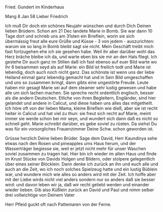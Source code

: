 Fried. Gundert im Kinderhaus

 Mang 8 Jan 58
Lieber Friedrich

Ich muß Dir doch ein schönes Neujahr wünschen und durch Dich Deinen lieben Brüdern. Schon am 21 Dec landete Marie in Bomb. Sie war dann 10 Tage dort und schrieb uns am 31sten ein Brieflein, worin sie sich übermässig freut alle eure Grüße und Küsse - 3 von jedem - auszurichten: warum sie so lang in Bomb bleibt sagt sie nicht. Mein Geschäft treibt mich fast fortzugehen ehe ich sie gesehen habe. Weil ihr aber darüber wohl das Herz bräche bleibe ich da, und warte eben bis sie mir an den Hals fliegt. Ich gestehe Dir auch ganz im Stillen daß ich fast ebenso auf euer Bild warte wo ihr 6 beisammen seyd als auf Marie: ein Bild ist freilich todt und Marie ist lebendig, doch auch noch nicht ganz. Das schönste ist wenn uns der liebe Heiland einmal ganz lebendig gemacht hat und in Sein Bild umgeschaffen und uns so zusammen bringt, dann gibts eine ungestörte Freude. Leute haben mir gesagt Marie sei auf dem steamer sehr lustig gewesen und habe alle um sich lachen machen. Sie spreche recht ordentlich englisch, besser als die andern Deutschen. Etliche von ihren Begleitern, Engländer, sind hier gelandet und andere in Calicut, und diese haben uns alles das mitgetheilt. Ich höre oft von der lieben Mama, kleine Brieflein wie dieß, aber sie ist recht heiter in Calicut und hat viel zu thun: sie freut sich recht auf Marie, meint immer sie werde schon bei mir seyn, und wundert sich dann daß es nicht so schnell geht. Marie schreibt darüber, es gebe soviel zu rüsten. Da siehst Du was für ein vorsorgliches Frauenzimmer Deine Schw. schon geworden ist.

Grüsse herzlich Deine lieben Brüder. Sage dem David, Herr Kaundinya sehe etwas nach den Rosen und pineapples ums Haus herum, und der Wasserträger begiesse sie, weil er jetzt nicht mehr für unser Waschen soviel zusammen zu tragen hat. Hier bin ich wieder im alten Haus und finde im Krust Stücke von Davids Holgen und Bildern, oder stolpere gelegentlich über eines seiner Blöcklein. Dann denke ich zurück an ihn und euch alle und auch an die Zeit, wo ich noch solches Spielzeug hatte und ein lustig Büblein war, und wundere mich wie alles so anders wird mit der Zeit. Ich hoffe aber mit der Liebe wirds nicht viel anders sondern nur so anders daß sie besser wird: und davon leben wir ja, daß wir recht geliebt werden und einander wieder lieben. Gib also Küßlein zurück an David und Paul und nimm selber drei vollwichtige von
 Deinem Vater

Herr Pfleid guckt oft nach Pattemaren von der Ferne.

